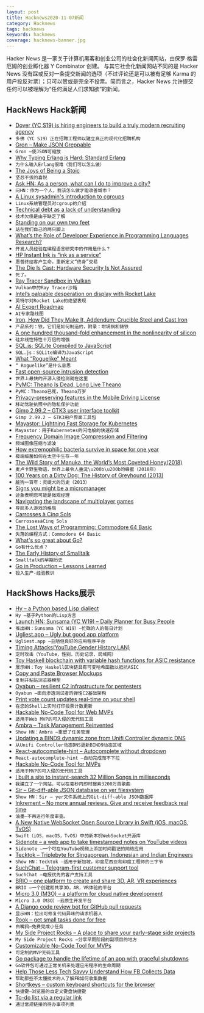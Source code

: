 ```yaml
---
layout: post
title: Hacknews2020-11-07新闻
category: Hacknews
tags: hacknews
keywords: hacknews
coverage: hacknews-banner.jpg
---
```


Hacker News 是一家关于计算机黑客和创业公司的社会化新闻网站，由保罗·格雷厄姆的创业孵化器 Y Combinator 创建。
与其它社会化新闻网站不同的是 Hacker News 没有踩或反对一条提交新闻的选项（不过评论还是可以被有足够 Karma 的用户投反对票）；只可以赞或是完全不投票。简而言之，Hacker News 允许提交任何可以被理解为“任何满足人们求知欲”的新闻。

## HackNews Hack新闻


- [Dover (YC S19) is hiring engineers to build a truly modern recruiting agency](https://www.dover.io/open-roles/senior-software-engineer)
- `多佛（YC S19）正在招聘工程师以建立真正的现代化招聘机构`
- [Gron – Make JSON Greppable](https://github.com/tomnomnom/gron)
- `Gron –使JSON可缩放`
- [Why Typing Erlang is Hard: Standard Erlang](https://abstractmachines.dev/posts/am012-why-typing-erlang-is-hard.html)
- `为什么输入Erlang很难（我们可以怎么做）`
- [The Joys of Being a Stoic](http://nautil.us/issue/92/frontiers/the-joys-of-being-a-stoic)
- `坚忍不拔的喜悦`
- [Ask HN: As a person, what can I do to improve a city?](item?id=25007697)
- `问HN：作为一个人，我该怎么做才能改善城市？`
- [A Linux sysadmin's introduction to cgroups](https://www.redhat.com/sysadmin/cgroups-part-one)
- `Linux系统管理员对cgroup的介绍`
- [Technical debt as a lack of understanding](https://daverupert.com/2020/11/technical-debt-as-a-lack-of-understanding/)
- `技术欠债是由于缺乏了解`
- [Standing on our own two feet](https://letsencrypt.org/2020/11/06/own-two-feet.html)
- `站在我们自己的两只脚上`
- [What’s the Role of Developer Experience in Programming Languages Research?](https://blog.sigplan.org/2020/10/27/whats-the-role-of-developer-experience-in-programming-languages-research/)
- `开发人员经验在编程语言研究中的作用是什么？`
- [HP Instant Ink is “ink as a service”](https://pluralistic.net/2020/11/06/horrible-products/#inkwars)
- `惠普终结客户生命，重新定义“终身”交易`
- [The Die Is Cast: Hardware Security Is Not Assured](https://queue.acm.org/detail.cfm?id=3431245)
- `死了。`
- [Ray Tracer Sandbox in Vulkan](https://github.com/Zielon/PBRVulkan)
- `Vulkan中的Ray Tracer沙箱`
- [Intel’s palpable desperation on display with Rocket Lake](https://semiaccurate.com/2020/10/29/intels-palpable-desperation-on-display-with-rocket-lake/)
- `英特尔对Rocket Lake的绝望表现`
- [AI Expert Roadmap](https://i.am.ai/roadmap)
- `AI专家路线图`
- [Iron, How Did They Make It, Addendum: Crucible Steel and Cast Iron](https://acoup.blog/2020/11/06/collections-iron-how-did-they-make-it-addendum-crucible-steel-and-cast-iron/)
- `产品系列：铁，它们是如何制造的，附录：坩埚钢和铸铁`
- [A one hundred thousand-fold enhancement in the nonlinearity of silicon](https://phys.org/news/2020-11-thousand-fold-nonlinearity-silicon.html)
- `硅非线性特性十万倍的增强`
- [SQL.js: SQLite Compiled to JavaScript](https://sql.js.org/#/)
- `SQL.js：SQLite编译为JavaScript`
- [What “Roguelike” Meant](https://zenorogue.medium.com/what-roguelike-meant-fb8b0e1601a)
- `“ Roguelike”是什么意思`
- [Fast open-source intrusion detection](https://www.cylab.cmu.edu/news/2020/11/05-intrusion.html)
- `世界上最快的开源入侵检测就在这里`
- [PyMC: Theano Is Dead, Long Live Theano](https://pymc-devs.medium.com/the-future-of-pymc3-or-theano-is-dead-long-live-theano-d8005f8a0e9b)
- `PyMC：Theano已死，Theano万岁`
- [Privacy-preserving features in the Mobile Driving License](https://security.googleblog.com/2020/10/privacy-preserving-features-in-mobile.html)
- `移动驾驶执照中的隐私保护功能`
- [Gimp 2.99.2 – GTK3 user interface toolkit](https://www.gimp.org/news/2020/11/06/gimp-2-99-2-released/)
- `Gimp 2.99.2 – GTK3用户界面工具包`
- [Mayastor: Lightning Fast Storage for Kubernetes](https://www.percona.com/community-blog/2020/10/23/mayastor-lightning-fast-storage-for-kubernetes/)
- `Mayastor：用于Kubernetes的闪电般的快速存储`
- [Frequency Domain Image Compression and Filtering](https://blog.demofox.org/2020/11/04/frequency-domain-image-compression-and-filtering/)
- `频域图像压缩与滤波`
- [How extremophilic bacteria survive in space for one year](https://medienportal.univie.ac.at/presse/aktuelle-pressemeldungen/detailansicht/artikel/microbial-space-travel-on-a-molecular-scale/)
- `极端细菌如何在太空中生存一年`
- [The Wild Story of Manuka, the World’s Most Coveted Honey(2018)](https://www.afar.com/magazine/the-wild-story-of-manuka-the-worlds-most-coveted-honey)
- `麦卢卡野生物语，世界上最令人垂涎\u200b\u200b的蜂蜜（2018年）`
- [100 Years on a Dirty Dog: The History of Greyhound (2013)](https://www.mentalfloss.com/article/54273/100-years-dirty-dog-history-greyhound)
- `脏狗一百年：灵缇犬的历史（2013）`
- [Signs you might be a micromanager](https://unito.io/blog/micromanagement-signs/)
- `迹象表明您可能是微观经理`
- [Navigating the landscape of multiplayer games](https://www.nature.com/articles/s41467-020-19244-4)
- `导航多人游戏的格局`
- [Carrosses à Cinq Sols](https://en.wikipedia.org/wiki/Carrosses_à_cinq_sols)
- `CarrossesàCinq Sols`
- [The Lost Ways of Programming: Commodore 64 Basic](http://tomasp.net/commodore64/)
- `失落的编程方式：Commodore 64 Basic`
- [What's so great about Go?](https://stackoverflow.blog/2020/11/02/go-golang-learn-fast-programming-languages/)
- `Go有什么优点？`
- [The Early History of Smalltalk](http://worrydream.com/EarlyHistoryOfSmalltalk/)
- `Smalltalk的早期历史`
- [Go in Production – Lessons Learned](https://tdom.dev/go-in-production)
- `投入生产-经验教训`


## HackShows Hacks展示

- [ Hy – a Python based Lisp dialiect](https://github.com/hylang/hy)
- `Hy –基于Python的Lisp方言`
- [Launch HN: Sunsama (YC W19) – Daily Planner for Busy People](item?id=24990238)
- `推出HN：Sunsama（YC W19）–忙碌的人的每日计划`
- [ Ugliest.app – Ugly but good app platform](https://ugliest.app)
- `Ugliest.app –丑陋但良好的应用程序平台`
- [ Timing Attacks(YouTube,Gender,History,LAN)](https://cache.ndev.tk/)
- `定时攻击（YouTube，性别，历史记录，局域网）`
- [ Toy Haskell blockchain with variable hash functions for ASIC resistance](https://github.com/PaulGustafson/dcc)
- `展示HN：Toy Haskell区块链具有可变哈希函数以抵抗ASIC`
- [ Copy and Paste Browser Mockups](https://browsermockups.io/)
- `复制并粘贴浏览器模型`
- [ Oyabun – resilient C2 infrastructure for pentesters](https://oyabun.io)
- `Oyabun –面向渗透测试者的弹性C2基础架构`
- [ Print vote count updates real-time on your shell](https://github.com/jspilman/vote-tracker)
- `在您的Shell上实时打印投票计数更新`
- [ Hackable No-Code Tool for Web MVPs](https://abstra.app/?ref=hn3)
- `适用于Web MVP的可入侵的无代码工具`
- [ Ambra – Task Management Reinvented](item?id=24997104)
- `Show HN：Ambra –重塑了任务管理`
- [ Updating a BIND9 dynamic zone from Unifi Controller dynamic DNS](https://github.com/frillip/noip-rfc2136)
- `从Unifi Controller动态DNS更新BIND9动态区域`
- [ React-autocomplete-hint – Autocomplete without dropdown](https://github.com/ejmudi/react-autocomplete-hint)
- `React-autocomplete-hint –自动完成而不下拉`
- [ Hackable No-Code Tool for MVPs](https://abstra.app/?ref=hn4)
- `适用于MVP的可入侵的无代码工具`
- [ I built a site to instant-search 32 Million Songs in milliseconds](https://songs-search.typesense.org/)
- `我建立了一个网站，可以在毫秒内即时搜索3200万首歌曲`
- [ Sir – Git-diff-able JSON database on yer filesystem](https://github.com/c9fe/sirdb)
- `Show HN：Sir – yer文件系统上的Git-diff-able JSON数据库`
- [ Inkrement – No more annual reviews. Give and receive feedback real time](https://inkrement.io)
- `油墨–不再进行年度审查。`
- [ A New Native WebSocket Open Source Library in Swift (iOS, macOS, TvOS)](https://github.com/pusher/NWWebSocket)
- `Swift（iOS，macOS，TvOS）中的新本机WebSocket开源库`
- [ Sidenote – a web app to take timestamped notes on YouTube videos](https://sidenote.me)
- `Sidenote –一个可在YouTube视频上添加时间戳记的网络应用`
- [ Tecktok – Triplebyte for Singaporean, Indonesian and Indian Engineers](https://tecktok.io/#/)
- `Show HN：Tecktok –适用于新加坡，印度尼西亚和印度工程师的三字节`
- [ SuchChat – Telegram-first customer support tool](https://such.chat)
- `SuchChat –电报优先的客户支持工具`
- [ BRIO – one platform to create and share 3D, AR, VR experiences](https://www.experience.briovr.com/)
- `BRIO –一个创建和共享3D，AR，VR体验的平台`
- [ Micro 3.0 (M3O) – a platform for cloud native development](https://micro.mu/blog/2020/11/05/micro-v3-aka-m3o.html)
- `Micro 3.0（M3O）–云原生开发平台`
- [ A Django code review bot for GitHub pull requests](https://django.doctor/?show-hn)
- `显示HN：拉出可修复代码异味的请求机器人`
- [ Rook – get small tasks done for free](https://rookcv.com/ok1-for_companies)
- `白嘴鸦–免费完成小任务`
- [ My Side Project Rocks – A place to share your early-stage side projects](https://mysideproject.rocks/)
- `My Side Project Rocks –分享早期阶段的副项目的地方`
- [ Customizable No-Code Tool for MVPs](https://abstra.app/?ref=hn5)
- `可定制的MVP无码工具`
- [ Go package to handle the lifetime of an app with graceful shutdowns](https://github.com/TomWright/lifetime)
- `Go软件包可通过正常关机来处理应用程序的生命周期`
- [ Help Those Less Tech Savvy Understand How FB Collects Data](https://thescrollersdilemma.netlify.app/)
- `帮助那些不太懂技术的人了解FB如何收集数据`
- [ Shortkeys – custom keyboard shortcuts for the browser](https://www.shortkeys.app/)
- `快捷键–浏览器的自定义键盘快捷键`
- [ To-do list via a regular link](https://dothis.link?lang=hn5)
- `通过常规链接的待办事项列表`

